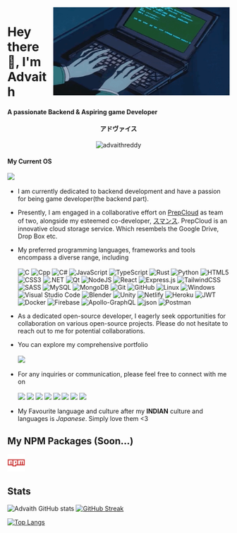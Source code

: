 <img align="right" alt="Coding" width="400" height="200" src="https://github.com/advaithreddy/advaithreddy/blob/main/my_github.gif">
<h1 align="left">Hey there 👋, I'm Advaith</h1>
<h4 align="left">A passionate Backend & Aspiring game Developer</h4>
<h4 align="center">アドヴァイス</h4><p align="center"> <img src="https://komarev.com/ghpvc/?username=advaithreddy&label=Profile%20views&color=0e75b6&style=flat" alt="advaithreddy" /> </p>

<h4>My Current OS </h4>
<img src="https://img.shields.io/badge/ubuntu-E55604.svg?style=for-the-badge&logo=ubuntu&logoColor=white"/> 

- I am currently dedicated to backend development and have a passion for being game developer(the backend part).
- Presently, I am engaged in a collaborative effort on [PrepCloud](https://github.com/advaithreddy/Drive) as team of two, alongside my esteemed co-developer,
[スマンス](https://github.com/GaviniSumanth). PrepCloud is an innovative cloud storage service. Which resembels the Google Drive, Drop Box etc.

- My preferred programming languages, frameworks and tools encompass a diverse range, including </br> </br>
![C](https://img.shields.io/badge/C-%23121011.svg?style=for-the-badge&logo=c&logoColor=white)
![Cpp](https://img.shields.io/badge/C++-%3007ACC.svg?style=for-the-badge&logo=cplusplus&logoColor=white)
![C#](https://img.shields.io/badge/Csharp-%23563D7C.svg?style=for-the-badge&logo=csharp&logoColor=white)
![JavaScript](https://img.shields.io/badge/javascript-%23323330.svg?style=for-the-badge&logo=javascript&logoColor=%23F7DF1E)
![TypeScript](https://img.shields.io/badge/typescript-%23007ACC.svg?style=for-the-badge&logo=typescript&logoColor=white)
![Rust](https://img.shields.io/badge/rust-%23E34F26.svg?style=for-the-badge&logo=rust&logoColor=white)
![Python](https://img.shields.io/badge/python-3670A0?style=for-the-badge&logo=python&logoColor=ffdd54)
![HTML5](https://img.shields.io/badge/html5-%23E34F26.svg?style=for-the-badge&logo=html5&logoColor=white)
![CSS3](https://img.shields.io/badge/css3-%231572B6.svg?style=for-the-badge&logo=css3&logoColor=white)
![.NET](https://img.shields.io/badge/.NET-%23121011.svg?style=for-the-badge&logo=.net&logoColor=white)
![Qt](https://img.shields.io/badge/qt-%A2FF86.svg?style=for-the-badge&logo=qt&logoColor=white)
![NodeJS](https://img.shields.io/badge/node.js-6DA55F?style=for-the-badge&logo=node.js&logoColor=white)
![React](https://img.shields.io/badge/react-%2320232a.svg?style=for-the-badge&logo=react&logoColor=%2361DAFB)
![Express.js](https://img.shields.io/badge/express.js-%23404d59.svg?style=for-the-badge&logo=express&logoColor=%2361DAFB)
![TailwindCSS](https://img.shields.io/badge/tailwindcss-%2338B2AC.svg?style=for-the-badge&logo=tailwind-css&logoColor=white)
![SASS](https://img.shields.io/badge/SASS-hotpink.svg?style=for-the-badge&logo=SASS&logoColor=white)
![MySQL](https://img.shields.io/badge/mysql-8ECDDD.svg?style=for-the-badge&logo=mysql&logoColor=white)
![MongoDB](https://img.shields.io/badge/MongoDB-%234ea94b.svg?style=for-the-badge&logo=mongodb&logoColor=white)
![Git](https://img.shields.io/badge/git-%23F05033.svg?style=for-the-badge&logo=git&logoColor=white)
![GitHub](https://img.shields.io/badge/github-%23121011.svg?style=for-the-badge&logo=github&logoColor=white)
![Linux](https://img.shields.io/badge/linux-%2320232a.svg?style=for-the-badge&logo=linux&logoColor=white)
![Windows](https://img.shields.io/badge/windows-068FFF.svg?style=for-the-badge&logo=windows&logoColor=white)
![Visual Studio Code](https://img.shields.io/badge/Visual%20Studio%20Code-0078d7.svg?style=for-the-badge&logo=visual-studio-code&logoColor=white)
![Blender](https://img.shields.io/badge/blender-FFC436.svg?style=for-the-badge&logo=blender&logoColor=white)
![Unity](https://img.shields.io/badge/unity-%23121011.svg?style=for-the-badge&logo=unity&logoColor=white)
![Netlify](https://img.shields.io/badge/netlify-%23000000.svg?style=for-the-badge&logo=netlify&logoColor=#00C7B7)
![Heroku](https://img.shields.io/badge/heroku-%23430098.svg?style=for-the-badge&logo=heroku&logoColor=white)
![JWT](https://img.shields.io/badge/JWT-black?style=for-the-badge&logo=JSON%20web%20tokens)
![Docker](https://img.shields.io/badge/Docker-22668D.svg?style=for-the-badge&logo=docker&logoColor=white)
![Firebase](https://img.shields.io/badge/Firebase-F8DE22.svg?style=for-the-badge&logo=firebase&logoColor=white)
![Apollo-GraphQL](https://img.shields.io/badge/-ApolloGraphQL-311C87?style=for-the-badge&logo=apollo-graphql)
![json](https://img.shields.io/badge/-json-FFA41B?style=for-the-badge&logo=json)
![Postman](https://img.shields.io/badge/postman-FD8D14.svg?style=for-the-badge&logo=postman&logoColor=white)

- As a dedicated open-source developer, I eagerly seek opportunities for collaboration on various open-source projects. Please do not hesitate to reach out to me for potential collaborations.
- You can explore my comprehensive portfolio </br> </br>
[<img src="https://img.shields.io/badge/Portfolio-%23000000.svg?style=for-the-badge&logo=firefox&logoColor=#FF7139"/>](https://advaithreddy.github.io/My_portfolio/)

- For any inquiries or communication, please feel free to connect with me on </br> </br>
[<img src="https://img.shields.io/badge/LinkedIn-blue?style=for-the-badge&logo=linkedin&logoColor=white"/>](https://www.linkedin.com/in/advaith05/)
[<img src="https://img.shields.io/badge/github-%23121011.svg?style=for-the-badge&logo=github&logoColor=white"/>](https://github.com/advaithreddy)
[<img src="https://img.shields.io/badge/Gmail-red?style=for-the-badge&logo=gmail&logoColor=white"/>](mailto:advaithbaddam5@gmail.com)
[<img src="https://img.shields.io/badge/twitter-52B0E7?style=for-the-badge&logo=twitter&logoColor=white"/>](https://twitter.com/advaith2002)
[<img src="https://img.shields.io/badge/stackoverflow-ED8B00?style=for-the-badge&logo=stackoverflow&logoColor=white"/>](https://stackoverflow.com/users/22256071/advaith-reddy)
[<img src="https://img.shields.io/badge/codechef-6C3428?style=for-the-badge&logo=codechef&logoColor=white"/>](https://www.codechef.com/users/lazychef123)
[<img src="https://img.shields.io/badge/kaggle-5CD2E6?style=for-the-badge&logo=kaggle&logoColor=white"/>](https://www.kaggle.com/advaithreddy)
[<img src="https://img.shields.io/badge/leetcode-FFC436?style=for-the-badge&logo=leetcode&logoColor=white"/>](https://leetcode.com/cloneme/)

- My Favourite language and culture after my **INDIAN** culture and languages is *Japanese*. Simply love them <3

## My NPM Packages (Soon...)
[<img width="40" height="40" src="https://raw.githubusercontent.com/devicons/devicon/master/icons/npm/npm-original-wordmark.svg"/>](#)

## Stats

![Advaith GitHub stats](https://github-readme-stats.vercel.app/api?username=advaithreddy&show_icons=true&theme=radical)
[![GitHub Streak](https://github-readme-streak-stats.herokuapp.com?user=advaithreddy&theme=dark&date_format=M%20j%5B%2C%20Y%5D)](https://git.io/streak-stats)

[![Top Langs](https://github-readme-stats.vercel.app/api/top-langs/?username=advaithreddy&layout=compact&theme=dracula&langs_count=20)](https://github.com/anuraghazra/github-readme-stats)
